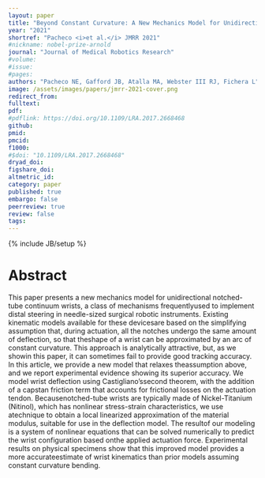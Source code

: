 ```yaml
---
layout: paper
title: "Beyond Constant Curvature: A New Mechanics Model for Unidirectional Notched-Tube Continuum Wrists"
year: "2021"
shortref: "Pacheco <i>et al.</i> JMRR 2021"
#nickname: nobel-prize-arnold
journal: "Journal of Medical Robotics Research"
#volume:
#issue:
#pages:
authors: "Pacheco NE, Gafford JB, Atalla MA, Webster III RJ, Fichera L"
image: /assets/images/papers/jmrr-2021-cover.png
redirect_from:
fulltext:
pdf:
#pdflink: https://doi.org/10.1109/LRA.2017.2668468
github:
pmid:
pmcid:
f1000:
#$doi: "10.1109/LRA.2017.2668468"
dryad_doi:
figshare_doi:
altmetric_id:
category: paper
published: true
embargo: false
peerreview: true
review: false
tags:
---
```

{% include JB/setup %}

# Abstract
This paper presents a new mechanics model for unidirectional notched-tube continuum wrists, a class of mechanisms frequentlyused to implement distal steering in needle-sized surgical robotic instruments. Existing kinematic models available for these devicesare based on the simplifying assumption that, during actuation, all the notches undergo the same amount of deflection, so that theshape of a wrist can be approximated by an arc of constant curvature. This approach is analytically attractive, but, as we showin this paper, it can sometimes fail to provide good tracking accuracy. In this article, we provide a new model that relaxes theassumption above, and we report experimental evidence showing its superior accuracy. We model wrist deflection using Castigliano’ssecond theorem, with the addition of a capstan friction term that accounts for frictional losses on the actuation tendon. Becausenotched-tube  wrists  are  typically  made  of  Nickel-Titanium  (Nitinol),  which  has  nonlinear  stress-strain  characteristics,  we  use  atechnique to obtain a local linearized approximation of the material modulus, suitable for use in the deflection model. The resultof  our  modeling  is  a  system  of  nonlinear  equations  that  can  be  solved  numerically  to  predict  the  wrist  configuration  based  onthe applied actuation force. Experimental results on physical specimens show that this improved model provides a more accurateestimate of wrist kinematics than prior models assuming constant curvature bending.
